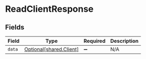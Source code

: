 # ReadClientResponse


## Fields

| Field                                                    | Type                                                     | Required                                                 | Description                                              |
| -------------------------------------------------------- | -------------------------------------------------------- | -------------------------------------------------------- | -------------------------------------------------------- |
| `data`                                                   | [Optional[shared.Client]](../../models/shared/client.md) | :heavy_minus_sign:                                       | N/A                                                      |